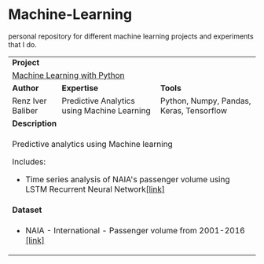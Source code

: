 # Machine-Learning
personal repository for different machine learning projects and experiments that I do. 

<table>
<tr></tr>
<tr>
<td colspan="4"><b>Project</b></td>
</tr>
<tr>
<td colspan="3">
<a href="https://github.com/renziver/Data-Analysis/tree/master/Data%20Analysis%20with%20Python/">Machine Learning with Python</a>
</td>
</tr>
<tr>
<td><b>Author</b></td>
<td><b>Expertise</b></td>
<td><b>Tools</b></td>
</tr>
<tr>
<td>
Renz Iver Baliber
</td>
<td>
Predictive Analytics using Machine Learning
</td>
<td>
Python,
Numpy, Pandas, Keras, Tensorflow  
</td>
</tr>
<tr>
<td colspan="4"><b>Description</b></td>
</tr>
<tr>
<td colspan="4">
<p>Predictive analytics using Machine learning </p>
<p>Includes:</p>
<ul>
<li>Time series analysis of NAIA's passenger volume using LSTM Recurrent Neural Network<a href="http://nbviewer.jupyter.org/github/renziver/Machine-Learning/blob/master/Predictive%20Analytics%20using%20Machine%20Learning/NAIA%20Passenger%20Volume%20Prediction/Time%20Series%20Prediction%20of%20NAIA%27s%20Passenger%20volume%20using%20LSTM%20Recurrent%20Neural%20Network.ipynb" target="_blank">[link]</a></li>  
</ul>
</td>
</tr>
<tr>
<td colspan="4"><b>Dataset</b></td>
</tr>
<tr>
<td colspan="4">
<ul>
<li>NAIA - International - Passenger volume from 2001-2016 <a href="https://github.com/renziver/Machine-Learning/blob/master/Predictive%20Analytics%20using%20Machine%20Learning/NAIA%20Passenger%20Volume%20Prediction/Dataset/naia_international_01-16.csv" target="_blank">[link]</a></li>
</ul>
</td>
</tr>
</table>
